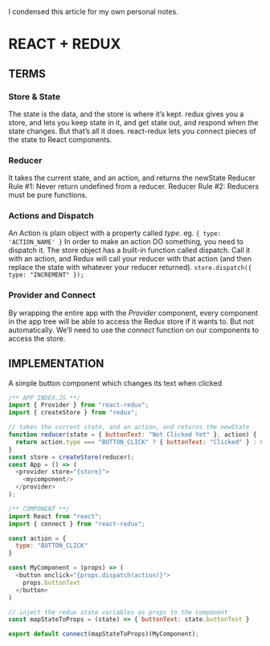 I condensed this article for my own personal notes.

# REACT + REDUX
## TERMS
### Store & State
The state is the data, and the store is where it’s kept.
redux gives you a store, and lets you keep state in it, and get state out, and respond when the state changes. But that’s all it does.
react-redux lets you connect pieces of the state to React components.

### Reducer
It takes the current state, and an action, and returns the newState
Reducer Rule #1: Never return undefined from a reducer.
Reducer Rule #2: Reducers must be pure functions.

### Actions and Dispatch
An Action is plain object with a property called *type*. eg. ```{ type: 'ACTION_NAME' }```
In order to make an action DO something, you need to dispatch it.
The store object has a built-in function called dispatch. Call it with an action, and Redux will call your reducer with that action (and then replace the state with whatever your reducer returned).
```store.dispatch({ type: "INCREMENT" });```

### Provider and Connect
By wrapping the entire app with the *Provider* component, every component in the app tree will be able to access the Redux store if it wants to.
But not automatically. We’ll need to use the *connect* function on our components to access the store.

## IMPLEMENTATION
A simple button component which changes its text when clicked

```javascript
/** APP INDEX.JS **/
import { Provider } from "react-redux";
import { createStore } from "redux";

// takes the current state, and an action, and returns the newState
function reducer(state = { buttonText: "Not Clicked Yet" }, action) {
  return action.type === "BUTTON_CLICK" ? { buttonText: "Clicked" } : state;
}
const store = createStore(reducer);
const App = () => (
  <provider store="{store}">
    <mycomponent/>
  </provider>
);

/** COMPONENT **/
import React from "react";
import { connect } from "react-redux";

const action = {
  type: "BUTTON_CLICK"
}

const MyComponent = (props) => (
  <button onclick="{props.dispatch(action)}">
    props.buttonText
  </button>
)

// inject the redux state variables as props to the component
const mapStateToProps = (state) => { buttonText: state.buttonText }

export default connect(mapStateToProps)(MyComponent);
```